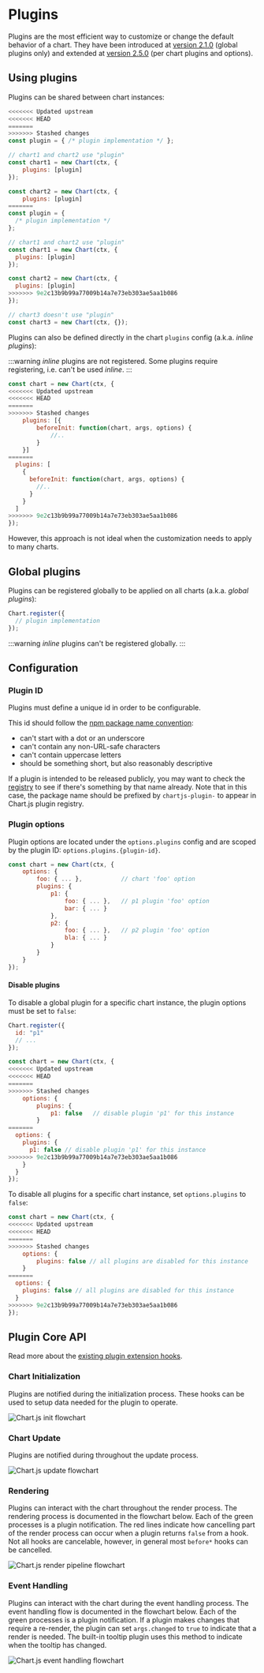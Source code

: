 # Plugins

Plugins are the most efficient way to customize or change the default behavior of a chart. They have been introduced at [version 2.1.0](https://github.com/chartjs/Chart.js/releases/tag/2.1.0) (global plugins only) and extended at [version 2.5.0](https://github.com/chartjs/Chart.js/releases/tag/v2.5.0) (per chart plugins and options).

## Using plugins

Plugins can be shared between chart instances:

```javascript
<<<<<<< Updated upstream
<<<<<<< HEAD
=======
>>>>>>> Stashed changes
const plugin = { /* plugin implementation */ };

// chart1 and chart2 use "plugin"
const chart1 = new Chart(ctx, {
    plugins: [plugin]
});

const chart2 = new Chart(ctx, {
    plugins: [plugin]
=======
const plugin = {
  /* plugin implementation */
};

// chart1 and chart2 use "plugin"
const chart1 = new Chart(ctx, {
  plugins: [plugin]
});

const chart2 = new Chart(ctx, {
  plugins: [plugin]
>>>>>>> 9e2c13b9b99a77009b14a7e73eb303ae5aa1b086
});

// chart3 doesn't use "plugin"
const chart3 = new Chart(ctx, {});
```

Plugins can also be defined directly in the chart `plugins` config (a.k.a. _inline plugins_):

:::warning
_inline_ plugins are not registered. Some plugins require registering, i.e. can't be used _inline_.
:::

```javascript
const chart = new Chart(ctx, {
<<<<<<< Updated upstream
<<<<<<< HEAD
=======
>>>>>>> Stashed changes
    plugins: [{
        beforeInit: function(chart, args, options) {
            //..
        }
    }]
=======
  plugins: [
    {
      beforeInit: function(chart, args, options) {
        //..
      }
    }
  ]
>>>>>>> 9e2c13b9b99a77009b14a7e73eb303ae5aa1b086
});
```

However, this approach is not ideal when the customization needs to apply to many charts.

## Global plugins

Plugins can be registered globally to be applied on all charts (a.k.a. _global plugins_):

```javascript
Chart.register({
  // plugin implementation
});
```

:::warning
_inline_ plugins can't be registered globally.
:::

## Configuration

### Plugin ID

Plugins must define a unique id in order to be configurable.

This id should follow the [npm package name convention](https://docs.npmjs.com/files/package.json#name):

- can't start with a dot or an underscore
- can't contain any non-URL-safe characters
- can't contain uppercase letters
- should be something short, but also reasonably descriptive

If a plugin is intended to be released publicly, you may want to check the [registry](https://www.npmjs.com/search?q=chartjs-plugin-) to see if there's something by that name already. Note that in this case, the package name should be prefixed by `chartjs-plugin-` to appear in Chart.js plugin registry.

### Plugin options

Plugin options are located under the `options.plugins` config and are scoped by the plugin ID: `options.plugins.{plugin-id}`.

```javascript
const chart = new Chart(ctx, {
    options: {
        foo: { ... },           // chart 'foo' option
        plugins: {
            p1: {
                foo: { ... },   // p1 plugin 'foo' option
                bar: { ... }
            },
            p2: {
                foo: { ... },   // p2 plugin 'foo' option
                bla: { ... }
            }
        }
    }
});
```

#### Disable plugins

To disable a global plugin for a specific chart instance, the plugin options must be set to `false`:

```javascript
Chart.register({
  id: "p1"
  // ...
});

const chart = new Chart(ctx, {
<<<<<<< Updated upstream
<<<<<<< HEAD
=======
>>>>>>> Stashed changes
    options: {
        plugins: {
            p1: false   // disable plugin 'p1' for this instance
        }
=======
  options: {
    plugins: {
      p1: false // disable plugin 'p1' for this instance
>>>>>>> 9e2c13b9b99a77009b14a7e73eb303ae5aa1b086
    }
  }
});
```

To disable all plugins for a specific chart instance, set `options.plugins` to `false`:

```javascript
const chart = new Chart(ctx, {
<<<<<<< Updated upstream
<<<<<<< HEAD
=======
>>>>>>> Stashed changes
    options: {
        plugins: false // all plugins are disabled for this instance
    }
=======
  options: {
    plugins: false // all plugins are disabled for this instance
  }
>>>>>>> 9e2c13b9b99a77009b14a7e73eb303ae5aa1b086
});
```

## Plugin Core API

Read more about the [existing plugin extension hooks](../api/interfaces/Plugin).

### Chart Initialization

Plugins are notified during the initialization process. These hooks can be used to setup data needed for the plugin to operate.

![Chart.js init flowchart](./init_flowchart.png)

### Chart Update

Plugins are notified during throughout the update process.

![Chart.js update flowchart](./update_flowchart.png)

### Rendering

Plugins can interact with the chart throughout the render process. The rendering process is documented in the flowchart below. Each of the green processes is a plugin notification. The red lines indicate how cancelling part of the render process can occur when a plugin returns `false` from a hook. Not all hooks are cancelable, however, in general most `before*` hooks can be cancelled.

![Chart.js render pipeline flowchart](./render_flowchart.png)

### Event Handling

Plugins can interact with the chart during the event handling process. The event handling flow is documented in the flowchart below. Each of the green processes is a plugin notification. If a plugin makes changes that require a re-render, the plugin can set `args.changed` to `true` to indicate that a render is needed. The built-in tooltip plugin uses this method to indicate when the tooltip has changed.

![Chart.js event handling flowchart](./event_flowchart.png)
